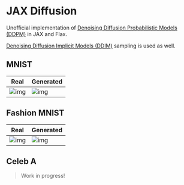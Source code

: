 # JAX Diffusion

Unofficial implementation of 
[Denoising Diffusion Probabilistic Models (DDPM)][1] in JAX and Flax.

[Denoising Diffusion Implicit Models (DDIM)][2] sampling is used as well.

[1]: https://arxiv.org/abs/2006.11239
[2]: https://arxiv.org/abs/2010.02502

## MNIST

| Real      | Generated |
| --------- | --------- |
| ![img][3] | ![img][4] |

[3]: https://user-images.githubusercontent.com/66584117/184720519-1cfaa9ba-9e8d-4dd4-bf3a-f0bc3e15e7c5.png
[4]: https://user-images.githubusercontent.com/66584117/184720531-85dfe572-5ddd-4432-98b4-7ee11434067d.png

## Fashion MNIST

| Real      | Generated |
| --------- | --------- |
| ![img][5] | ![img][6] |

[5]: https://user-images.githubusercontent.com/66584117/185258572-a51e78aa-8296-471e-b5e7-4049f541134b.png
[6]: https://user-images.githubusercontent.com/66584117/185258584-7c607a35-351c-4e78-b918-acae6c7ce10b.png

## Celeb A

> Work in progress!
